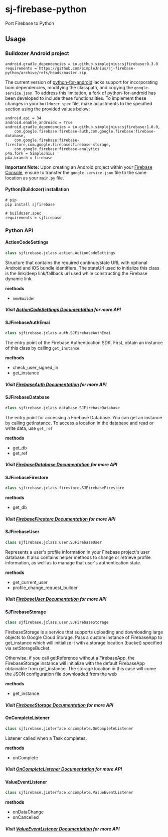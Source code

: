 # sj-firebase-python
Port Firebase to Python

## Usage
### Buildozer Android project
```properties
android.gradle_dependencies = io.github.simplejnius:sjfirebase:0.3.0
requirements = https://github.com/SimpleJnius/sj-firebase-python/archive/refs/heads/master.zip
```
The current version of [python-for-android](https://github.com/kivy/python-for-android) 
lacks support for incorporating bom dependencies, modifying the classpath, and copying the `google-service.json`. 
To address this limitation, a fork of python-for-android has been developed to include these functionalities. 
To implement these changes in your `buildozer.spec` file, 
make adjustments to the specified section using the provided values below:
```properties
android.api = 34
android.enable_androidx = True
android.gradle_dependencies = io.github.simplejnius:sjfirebase:1.0.0,
    com.google.firebase:firebase-auth,com.google.firebase:firebase-database,
    com.google.firebase:firebase-firestore,com.google.firebase:firebase-storage,
    com.google.firebase:firebase-analytics
p4a.fork = SimpleJnius
p4a.branch = firebase
```
**Important Note:** Upon creating an Android project within your [Firebase Console](https://firebase.google.com), 
ensure to transfer the `google-service.json` file to the same location as your `main.py` file.
#### Python(Buildozer) installation
```shell
# pip
pip install sjfirebase

# buildozer.spec
requirements = sjfirebase
```
### Python API
#### ActionCodeSettings
```python
class sjfirebase.jclass.action.ActionCodeSettings
```
Structure that contains the required continue/state URL with optional Android and iOS bundle identifiers. 
The stateUrl used to initialize this class is the link/deep link/fallback url used while constructing the 
Firebase dynamic link.

**methods**
- `newBuilder`
##### Visit [ActionCodeSettings Documentation](https://firebase.google.com/docs/reference/android/com/google/firebase/auth/ActionCodeSettings) for more API

#### SJFirebaseAuthEmai
```python
class sjfirebase.jclass.auth.SJFirebaseAuthEmai
```
The entry point of the Firebase Authentication SDK.
First, obtain an instance of this class by calling `get_instance`

**methods**
- check_user_signed_in
- get_instance
##### Visit [FirebaseAuth Documentation](https://firebase.google.com/docs/reference/android/com/google/firebase/auth/FirebaseAuth) for more API

#### SJFirebaseDatabase
```python
class sjfirebase.jclass.database.SJFirebaseDatabase
```
The entry point for accessing a Firebase Database. 
You can get an instance by calling getInstance. 
To access a location in the database and read or write data, use `get_ref`

**methods**
- get_db
- get_ref
##### Visit [FirebaseDatabase Documentation](https://firebase.google.com/docs/reference/android/com/google/firebase/database/FirebaseDatabase) for more API

#### SJFirebaseFirestore
```python
class sjfirebase.jclass.firestore.SJFirebaseFirestore
```

**methods**
- get_db
##### Visit [FirebaseFirestore Documentation](https://firebase.google.com/docs/reference/android/com/google/firebase/firestore/FirebaseFirestore) for more API

#### SJFirebaseUser
```python
class sjfirebase.jclass.user.SJFirebaseUser
```
Represents a user's profile information in your Firebase project's user database. 
It also contains helper methods to change or retrieve profile information, 
as well as to manage that user's authentication state.

**methods**
- get_current_user
- profile_change_request_builder
##### Visit [FirebaseUser Documentation](https://firebase.google.com/docs/reference/android/com/google/firebase/auth/FirebaseUser) for more API

#### SJFirebaseStorage
```python
class sjfirebase.jclass.user.SJFirebaseStorage
```
FirebaseStorage is a service that supports uploading and downloading large objects
to Google Cloud Storage. Pass a custom instance of FirebaseApp to get_instance which
will initialize it with a storage location (bucket) specified via setStorageBucket.

Otherwise, if you call getReference without a FirebaseApp, the FirebaseStorage instance
will initialize with the default FirebaseApp obtainable from get_instance. The storage
location in this case will come the JSON configuration file downloaded from the web

**methods**
- get_instance
##### Visit [FirebaseStorage Documentation](https://firebase.google.com/docs/reference/android/com/google/firebase/storage/FirebaseStorage) for more API

#### OnCompleteListener
```python
class sjfirebase.jinterface.oncomplete.OnCompleteListener
```
Listener called when a Task completes.

**methods**
- onComplete
##### Visit [OnCompleteListener Documentation](https://developers.google.com/android/reference/com/google/android/gms/tasks/OnCompleteListener) for more API

#### ValueEventListener
```python
class sjfirebase.jinterface.oncomplete.ValueEventListener
```

**methods**
- onDataChange
- onCancelled
##### Visit [ValueEventListener Documentation](https://firebase.google.com/docs/reference/android/com/google/firebase/database/ValueEventListener) for more API